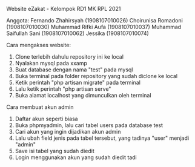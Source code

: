 Website eZakat - Kelompok RD1 MK RPL 2021

Anggota:
Fernando Zhahirsyah (1908107010026)
Choirunisa Romadoni (1908107010030)
Muhammad Rifki Aufa (1908107010037)
Muhammad Saifullah Sani (1908107010062)
Jessika (1908107010074)

Cara mengakses website:
1. Clone terlebih dahulu repository ini ke local
2. Nyalakan mysql pada xxamp
3. Buat database dengan nama "test" pada mysql
4. Buka terminal pada folder repository yang sudah diclone ke local
5. Ketik perintah "php artisan migrate" pada terminal
6. Lalu ketik perintah "php artisan serve"
7. Buka alamat localhost yang dimunculkan oleh terminal

Cara membuat akun admin
1. Daftar akun seperti biasa
2. Buka phpmyadmin, lalu cari tabel users pada database test
3. Cari akun yang ingin dijadikan akun admin 
4. Lalu ubah field jenis pada tabel tersebut, yang tadinya "user" menjadi "admin"
5. Save isi tabel yang sudah diedit
6. Login menggunakan akun yang sudah diedit tadi

